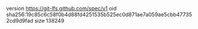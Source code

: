 version https://git-lfs.github.com/spec/v1
oid sha256:19c85c6c58f0b4d88fd4251535b525ec0d871ae7a059ae5cbb477352cd9d9fad
size 138249
